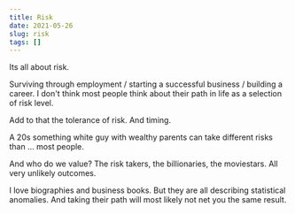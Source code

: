 ```yaml
---
title: Risk
date: 2021-05-26
slug: risk
tags: []
---
```


Its all about risk.

Surviving through employment / starting a successful business / building a career. I don't think most people think about their path in life as a selection of risk level.

Add to that the tolerance of risk. And timing.

A 20s something white guy with wealthy parents can take different risks than ... most people.

And who do we value? The risk takers, the billionaries, the moviestars. All very unlikely outcomes.

I love biographies and business books. But they are all describing statistical anomalies. And taking their path will most likely not net you the same result.


